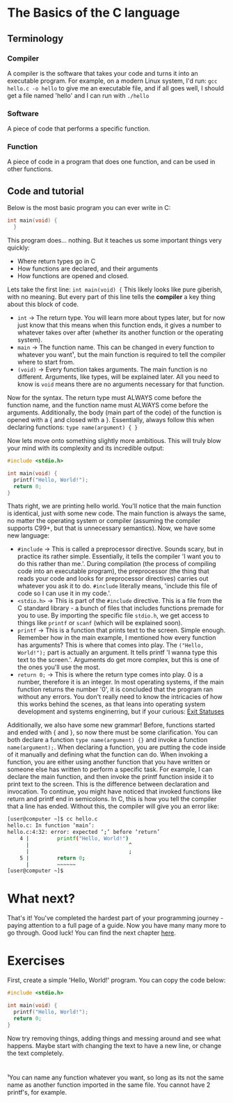 # The Basics of the C language

## Terminology
### Compiler
A compiler is the software that takes your code and turns it into an executable program. For example, on a modern Linux system, I'd run:
`gcc hello.c -o hello`
to give me an executable file, and if all goes well, I should get a file named 'hello' and I can run with `./hello`

### Software
A piece of code that performs a specific function.

### Function
A piece of code in a program that does one function, and can be used in other functions.

## Code and tutorial

Below is the most basic program you can ever write in C:

```C
int main(void) {
  }
```

This program does... nothing. But it teaches us some important things very quickly:
* Where return types go in C
* How functions are declared, and their arguments
* How functions are opened and closed.

Lets take the first line:
`int main(void) {`
This likely looks like pure giberish, with no meaning. But every part of this line tells the **compiler** a key thing about this block of code. 
* `int` -> The return type. You will learn more about types later, but for now just know that this means when this function ends, it gives a number to whatever takes over after (whether its another function or the operating system).
* `main` -> The function name. This can be changed in every function to whatever you want¹, but the main function is required to tell the compiler where to start from.
* `(void)` -> Every function takes arguments. The main function is no different. Arguments, like types, will be explained later. All you need to know is `void` means there are no arguments necessary for that function.

Now for the syntax. The return type must ALWAYS come before the function name, and the function name must ALWAYS come before the arguments. Additionally, the body (main part of the code) of the function is opened with a { and closed with a }.
Essentially, always follow this when declaring functions:
`type name(argument) { }`

Now lets move onto something slightly more ambitious. This will truly blow your mind with its complexity and its incredible output:
```C
#include <stdio.h>

int main(void) {
  printf("Hello, World!");
  return 0;
}
```
Thats right, we are printing hello world. You'll notice that the main function is identical, just with some new code. The main function is always the same, no matter the operating system or compiler (assuming the compiler supports C99+, but that is
unnecessary semantics). Now, we have some new language:

* `#include` -> This is called a preprocessor directive. Sounds scary, but in practice its rather simple. Essentially, it tells the compiler 'I want you to do this rather than me.'. During compilation (the process of compiling code into an executable program),
the preprocessor (the thing that reads your code and looks for preprocessor directives) carries out whatever you ask it to do. `#include` literally means, 'include this file of code so I can use it in my code.'.
* `<stdio.h>` -> This is part of the `#include` directive. This is a file from the C standard library - a bunch of files that includes functions premade for you to use. By importing the specific file `stdio.h`, we get access to things like `printf` or
`scanf` (which will be explained soon).
* `printf` -> This is a function that prints text to the screen. Simple enough. Remember how in the main example, I mentioned how every function has arguments? This is where that comes into play. The `("Hello, World!");` part is actually an argument.
It tells printf 'I wanna type this text to the screen.'. Arguments do get more complex, but this is one of the ones you'll use the most.
* `return 0;` -> This is where the return type comes into play. 0 is a number, therefore it is an integer. In most operating systems, if the main function returns the number '0', it is concluded that the program ran without any errors. You don't really need
to know the intricacies of how this works behind the scenes, as that leans into operating system development and systems enginerring, but if your curious: [Exit Statuses](https://en.wikipedia.org/wiki/Exit_status)

Additionally, we also have some new grammar! Before, functions started and ended with { and }, so now there must be some clarification.
You can both declare a function `type name(argument) {}` and invoke a function `name(argument);`. When declaring a function, you are putting the code inside of it manually and defining what the function can do. When invoking a function, you are either using
another function that you have written or someone else has written to perform a specific task. For example, I can declare the main function, and then invoke the printf function inside it to print text to the screen. This is the difference between declaration
and invocation. To continue, you might have noticed that invoked functions like return and printf end in semicolons. In C, this is how you tell the compiler that a line has ended. Without this, the compiler will give you an error like:
```bash
[user@computer ~]$ cc hello.c
hello.c: In function ‘main’:
hello.c:4:32: error: expected ‘;’ before ‘return’
    4 |         printf("Hello, World!")
      |                                ^
      |                                ;
    5 |         return 0;
      |         ~~~~~~
[user@computer ~]$
```

# What next?
That's it! You've completed the hardest part of your programming journey - paying attention to a full page of a guide. Now you have many many more to go through. Good luck!
You can find the next chapter [here](type-var-array.md).

# Exercises
First, create a simple 'Hello, World!' program. You can copy the code below:
```C
#include <stdio.h>

int main(void) {
  printf("Hello, World!");
  return 0;
}
```
Now try removing things, adding things and messing around and see what happens. Maybe start with changing the text to have a new line, or change the text completely.

#
¹You can name any function whatever you want, so long as its not the same name as another function imported in the same file. You cannot have 2 printf's, for example.
